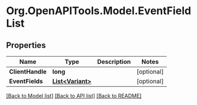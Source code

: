 # Org.OpenAPITools.Model.EventFieldList

## Properties

Name | Type | Description | Notes
------------ | ------------- | ------------- | -------------
**ClientHandle** | **long** |  | [optional] 
**EventFields** | [**List&lt;Variant&gt;**](Variant.md) |  | [optional] 

[[Back to Model list]](../README.md#documentation-for-models) [[Back to API list]](../README.md#documentation-for-api-endpoints) [[Back to README]](../README.md)


